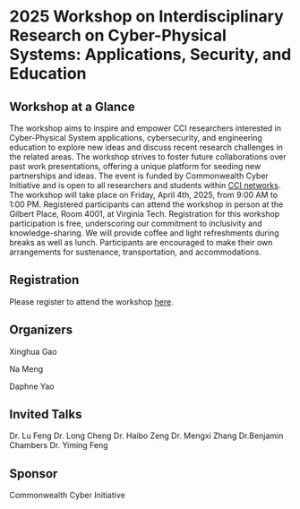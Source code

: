 # 2025 Workshop on Interdisciplinary Research on Cyber-Physical Systems: Applications, Security, and Education

## Workshop at a Glance
The workshop aims to inspire and empower CCI researchers interested in Cyber-Physical System applications, cybersecurity, and engineering education to explore new ideas and discuss recent research challenges in the related areas. The workshop strives to foster future collaborations over past work presentations, offering a unique platform for seeding new partnerships and ideas. The event is funded by Commonwealth Cyber Initiative and is open to all researchers and students within [CCI networks](https://cyberinitiative.org/).
The workshop will take place on Friday, April 4th, 2025, from 9:00 AM to 1:00 PM. Registered participants can attend the workshop in person at the Gilbert Place, Room 4001, at Virginia Tech.
Registration for this workshop participation is free, underscoring our commitment to inclusivity and knowledge-sharing. We will provide coffee and light refreshments during breaks as well as lunch. Participants are encouraged to make their own arrangements for sustenance, transportation, and accommodations.

## Registration
Please register to attend the workshop [here](https://docs.google.com/forms/d/e/1FAIpQLSe5cdHj8TLBz1V_uehZOWMdS8qpbYalDlOtEXAmT9Z1BCPWGA/viewform?usp=dialog).

## Organizers
Xinghua Gao

Na Meng

Daphne Yao

## Invited Talks

Dr. Lu Feng
Dr. Long Cheng
Dr. Haibo Zeng
Dr. Mengxi Zhang 
Dr.Benjamin Chambers
Dr. Yiming Feng

## Sponsor
Commonwealth Cyber Initiative

